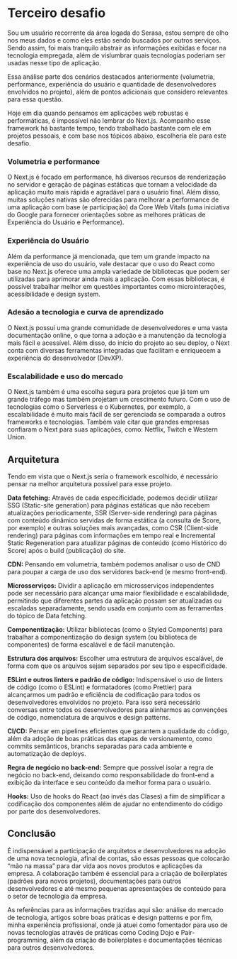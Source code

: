 # Terceiro desafio

Sou um usuário recorrente da área logada do Serasa, estou sempre de olho nos meus dados e como eles estão sendo buscados por outros serviços. Sendo assim, foi mais tranquilo abstrair as informações exibidas e focar na tecnologia empregada, além de vislumbrar quais tecnologias poderiam ser usadas nesse tipo de aplicação.

Essa análise parte dos cenários destacados anteriormente (volumetria, performance, experiência do usuário e quantidade de desenvolvedores envolvidos no projeto), além de pontos adicionais que considero relevantes para essa questão.

Hoje em dia quando pensamos em aplicações web robustas e performáticas, é impossível não lembrar do Next.js. Acompanho esse framework há bastante tempo, tendo trabalhado bastante com ele em projetos pessoais, e com base nos tópicos abaixo, escolheria ele para este desafio.

### Volumetria e performance

O Next.js é focado em performance, há diversos recursos de renderização no servidor e geração de páginas estáticas que tornam a velocidade da aplicação muito mais rápida e agradável para o usuário final. Além disso, muitas soluções nativas são oferecidas para melhorar a performance de uma aplicação com base (e participação) da Core Web Vitals (uma iniciativa do Google para fornecer orientações sobre as melhores práticas de Experiência do Usuário e Performance).

### Experiência do Usuário

Além da performance já mencionada, que tem um grande impacto na experiência de uso do usuário, vale destacar que o uso do React como base no Next.js oferece uma ampla variedade de bibliotecas que podem ser utilizadas para aprimorar ainda mais a aplicação. Com essas bibliotecas, é possível trabalhar melhor em questões importantes como microinterações, acessibilidade e design system.

### Adesão a tecnologia e curva de aprendizado

O Next.js possui uma grande comunidade de desenvolvedores e uma vasta documentação online, o que torna a adoção e a manutenção da tecnologia mais fácil e acessível. Além disso, do início do projeto ao seu deploy, o Next conta com diversas ferramentas integradas que facilitam e enriquecem a experiência do desenvolvedor (DevXP).

### Escalabilidade e uso do mercado

O Next.js também é uma escolha segura para projetos que já tem um grande tráfego mas também projetam um crescimento futuro. Com o uso de tecnologias como o Serverless e o Kubernetes, por exemplo, a escalabilidade é muito mais fácil de ser gerenciada se comparada a outros frameworks e tecnologias. Também vale citar que grandes empresas confiaram o Next para suas aplicações, como: Netflix, Twitch e Western Union.

## Arquitetura

Tendo em vista que o Next.js seria o framework escolhido, é necessário pensar na melhor arquitetura possível para esse projeto.

**Data fetching:** Através de cada especificidade, podemos decidir utilizar SSG (Static-site generation) para páginas estáticas que não recebem atualizações periodicamente, SSR (Server-side rendering) para páginas com conteúdo dinâmico servidas de forma estática (a consulta de Score, por exemplo) e outras soluções mais avançadas, como CSR (Client-side rendering) para páginas com informações em tempo real e Incremental Static Regeneration para atualizar páginas de conteúdo (como Histórico do Score) após o build (publicação) do site.

**CDN:** Pensando em volumetria, também podemos analisar o uso de CND para poupar a carga de uso dos servidores back-end (e mesmo front-end).

**Microsserviços:** Dividir a aplicação em microsserviços independentes pode ser necessário para alcançar uma maior flexibilidade e escalabilidade, permitindo que diferentes partes da aplicação possam ser atualizadas ou escaladas separadamente, sendo usada em conjunto com as ferramentas do tópico de Data fetching.

**Componentização:** Utilizar bibliotecas (como o Styled Components) para trabalhar a componentização do design system (ou biblioteca de componentes) de forma escalável e de fácil manutenção.

**Estrutura dos arquivos:** Escolher uma estrutura de arquivos escalável, de forma com que os arquivos sejam separados por seu tipo e especificidade.

**ESLint e outros linters e padrão de código:** Indispensável o uso de linters de código (como o ESLint) e formatadores (como Prettier) para alcançarmos um padrão e eficiência de codificação para todos os desenvolvedores envolvidos no projeto. Para isso será necessário conversas entre todos os desenvolvedores para alinharmos as convenções de código, nomenclatura de arquivos e design patterns.

**CI/CD:** Pensar em pipelines eficientes que garantem a qualidade do código, além da adoção de boas práticas das etapas de versionamento, como commits semânticos, branchs separadas para cada ambiente e automatização de deploys.

**Regra de negócio no back-end:** Sempre que possível isolar a regra de negócio no back-end, deixando como responsabilidade do front-end a exibição da interface e seu conteúdo da melhor forma para o usuário.

**Hooks:** Uso de hooks do React (ao invés das Clases) a fim de simplificar a codificação dos componentes além de ajudar no entendimento do código por parte dos desenvolvedores.

## Conclusão

É indispensável a participação de arquitetos e desenvolvedores na adoção de uma nova tecnologia, afinal de contas, são essas pessoas que colocarão “mão na massa” para dar vida aos novos produtos e aplicações da empresa. A colaboração também é essencial para a criação de boilerplates (padrões para novos projetos), documentações para outros desenvolvedores e até mesmo pequenas apresentações de conteúdo para o setor de tecnologia da empresa.

As referências para as informações trazidas aqui são: análise do mercado de tecnologia, artigos sobre boas práticas e design patterns e por fim, minha experiência profissional, onde já atuei como fomentador para uso de novas tecnologias através de práticas como Coding Dojo e Pair-programming, além da criação de boilerplates e documentações técnicas para outros desenvolvedores.

